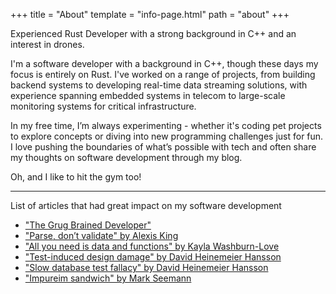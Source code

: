 +++
title = "About"
template = "info-page.html"
path = "about"
+++

Experienced Rust Developer with a strong background in C++ and an interest in drones.

I'm a software developer with a background in C++, though these days my focus is entirely on Rust.
I've worked on a range of projects, from building backend systems to developing real-time data streaming solutions,
with experience spanning embedded systems in telecom to large-scale monitoring systems for critical infrastructure.

In my free time, I’m always experimenting - whether it's coding pet projects to explore concepts
or diving into new programming challenges just for fun.
I love pushing the boundaries of what’s possible with tech
and often share my thoughts on software development through my blog.

Oh, and I like to hit the gym too!

---

List of articles that had great impact on my software development

- ["The Grug Brained Developer"](https://grugbrain.dev/)
- ["Parse, don’t validate" by Alexis King](https://lexi-lambda.github.io/blog/2019/11/05/parse-don-t-validate/)
- ["All you need is data and functions" by Kayla Washburn-Love](https://mckayla.blog/posts/all-you-need-is-data-and-functions.html)
- ["Test-induced design damage" by David Heinemeier Hansson](https://dhh.dk/2014/test-induced-design-damage.html)
- ["Slow database test fallacy" by David Heinemeier Hansson](https://dhh.dk/2014/slow-database-test-fallacy.html)
- ["Impureim sandwich" by Mark Seemann](https://blog.ploeh.dk/2020/03/02/impureim-sandwich/)
